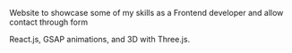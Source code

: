 Website to showcase some of my skills as a Frontend developer and allow contact through form

React.js, GSAP animations, and 3D with Three.js. 
